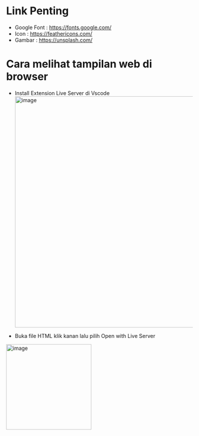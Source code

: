 # Link Penting

- Google Font : https://fonts.google.com/
- Icon : https://feathericons.com/
- Gambar : https://unsplash.com/

# Cara melihat tampilan web di browser

- Install Extension Live Server di Vscode
  <img width="623" alt="image" src="https://github.com/LilaFadilah99/RealFood/assets/93959261/3f92970c-4007-4a72-9bec-94cf482b9ebb">

- Buka file HTML klik kanan lalu pilih Open with Live Server
 <img width="230" alt="image" src="https://github.com/LilaFadilah99/RealFood/assets/93959261/d8ba5214-0125-416e-89b8-14842e3f8cd9">
